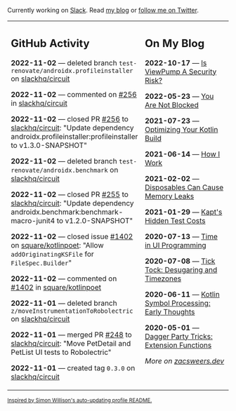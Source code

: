 Currently working on [Slack](https://slack.com/). Read [my blog](https://zacsweers.dev/) or [follow me on Twitter](https://twitter.com/ZacSweers).

<table><tr><td valign="top" width="60%">

## GitHub Activity
<!-- githubActivity starts -->
**2022-11-02** — deleted branch `test-renovate/androidx.profileinstaller` on [slackhq/circuit](https://github.com/slackhq/circuit)

**2022-11-02** — commented on [#256](https://github.com/slackhq/circuit/pull/256#issuecomment-1300882743) in [slackhq/circuit](https://github.com/slackhq/circuit)

**2022-11-02** — closed PR [#256](https://github.com/slackhq/circuit/pull/256) to [slackhq/circuit](https://github.com/slackhq/circuit): "Update dependency androidx.profileinstaller:profileinstaller to v1.3.0-SNAPSHOT"

**2022-11-02** — deleted branch `test-renovate/androidx.benchmark` on [slackhq/circuit](https://github.com/slackhq/circuit)

**2022-11-02** — closed PR [#255](https://github.com/slackhq/circuit/pull/255) to [slackhq/circuit](https://github.com/slackhq/circuit): "Update dependency androidx.benchmark:benchmark-macro-junit4 to v1.2.0-SNAPSHOT"

**2022-11-02** — closed issue [#1402](https://github.com/square/kotlinpoet/issues/1402) on [square/kotlinpoet](https://github.com/square/kotlinpoet): "Allow `addOriginatingKSFile` for `FileSpec.Builder`"

**2022-11-02** — commented on [#1402](https://github.com/square/kotlinpoet/issues/1402#issuecomment-1300720936) in [square/kotlinpoet](https://github.com/square/kotlinpoet)

**2022-11-01** — deleted branch `z/moveInstrumentationToRobolectric` on [slackhq/circuit](https://github.com/slackhq/circuit)

**2022-11-01** — merged PR [#248](https://github.com/slackhq/circuit/pull/248) to [slackhq/circuit](https://github.com/slackhq/circuit): "Move PetDetail and PetList UI tests to Robolectric"

**2022-11-01** — created tag `0.3.0` on [slackhq/circuit](https://github.com/slackhq/circuit)
<!-- githubActivity ends -->
</td><td valign="top" width="40%">

## On My Blog
<!-- blog starts -->
**2022-10-17** — [Is ViewPump A Security Risk?](https://www.zacsweers.dev/is-viewpump-a-security-risk/)

**2022-05-23** — [You Are Not Blocked](https://www.zacsweers.dev/you-are-not-blocked/)

**2021-07-23** — [Optimizing Your Kotlin Build](https://www.zacsweers.dev/optimizing-your-kotlin-build/)

**2021-06-14** — [How I Work](https://www.zacsweers.dev/how-i-work/)

**2021-02-02** — [Disposables Can Cause Memory Leaks](https://www.zacsweers.dev/disposables-can-cause-memory-leaks/)

**2021-01-29** — [Kapt's Hidden Test Costs](https://www.zacsweers.dev/kapts-hidden-test-costs/)

**2020-07-13** — [Time in UI Programming](https://www.zacsweers.dev/time-in-ui/)

**2020-07-08** — [Tick Tock: Desugaring and Timezones](https://www.zacsweers.dev/ticktock-desugaring-timezones/)

**2020-06-11** — [Kotlin Symbol Processing: Early Thoughts](https://www.zacsweers.dev/kotlin-symbol-processor-early-thoughts/)

**2020-05-01** — [Dagger Party Tricks: Extension Functions](https://www.zacsweers.dev/dagger-party-tricks-extension-functions/)
<!-- blog ends -->
_More on [zacsweers.dev](https://zacsweers.dev/)_
</td></tr></table>

<sub><a href="https://simonwillison.net/2020/Jul/10/self-updating-profile-readme/">Inspired by Simon Willison's auto-updating profile README.</a></sub>